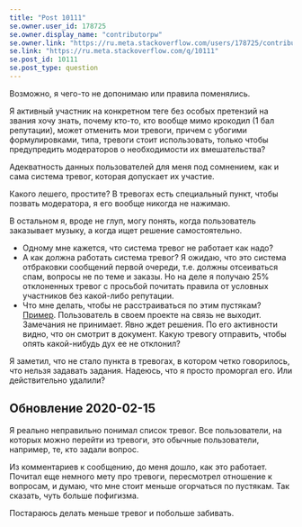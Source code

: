 ```yaml
---
title: "Post 10111"
se.owner.user_id: 178725
se.owner.display_name: "contributorpw"
se.owner.link: "https://ru.meta.stackoverflow.com/users/178725/contributorpw"
se.link: "https://ru.meta.stackoverflow.com/q/10111"
se.post_id: 10111
se.post_type: question
---
```

<p>Возможно, я чего-то не допонимаю или правила поменялись.</p>

<p>Я активный участник на конкретном теге без особых претензий на звания хочу знать, почему кто-то, кто вообще мимо крокодил (1 бал репутации), может отменить мои тревоги, причем с убогими формулировками, типа, тревоги стоит использовать, только чтобы предупредить модераторов о необходимости их вмешательства?</p>

<p>Адекватность данных пользователей для меня под сомнением, как и сама система тревог, которая допускает их участие.</p>

<p>Какого лешего, простите? В тревогах есть специальный пункт, чтобы позвать модератора, я его вообще никогда не нажимаю.</p>

<p>В остальном я, вроде не глуп, могу понять, когда пользователь заказывает музыку, а когда ищет решение самостоятельно.</p>

<ul>
<li>Одному мне кажется, что система тревог не работает как надо?</li>
<li>А как должна работать система тревог? Я ожидаю, что это система отбраковки сообщений первой очереди, т.е. должны отсеиваться спам, вопросы не по теме и заказы. Но на деле я получаю 25% отклоненных тревог с просьбой почитать правила от условных участников без какой-либо репутации.</li>
<li>Что мне делать, чтобы не расстраиваться по этим пустякам? <a href="https://ru.stackoverflow.com/questions/1082535/%d0%a1%d0%b2%d0%be%d0%b4%d0%bd%d0%b0%d1%8f-%d1%82%d0%b0%d0%b1%d0%bb%d0%b8%d1%86%d0%b0-%d0%b2-google-spreadsheets">Пример</a>. Пользователь в своем проекте на связь не выходит. Замечания не принимает. Явно ждет решения. По его активности видно, что он смотрит в документ. Какую тревогу отправить, чтобы опять какой-нибудь дух ее не отклонил?</li>
</ul>

<p>Я заметил, что не стало пункта в тревогах, в котором четко говорилось, что нельзя задавать задания. Надеюсь, что я просто проморгал его. Или действительно удалили?</p>

<h2>Обновление 2020-02-15</h2>

<p>Я реально неправильно понимал список тревог. Все пользователи, на которых можно перейти из тревоги, это обычные пользователи, например, те, кто задали вопрос.</p>

<p>Из комментариев к сообщению, до меня дошло, как это работает. Почитал еще немного мету про тревоги, пересмотрел отношение к вопросам, и думаю, что мне стоит меньше огорчаться по пустякам. Так сказать, чуть больше пофигизма.</p>

<p>Постараюсь делать меньше тревог и побольше забивать.</p>
